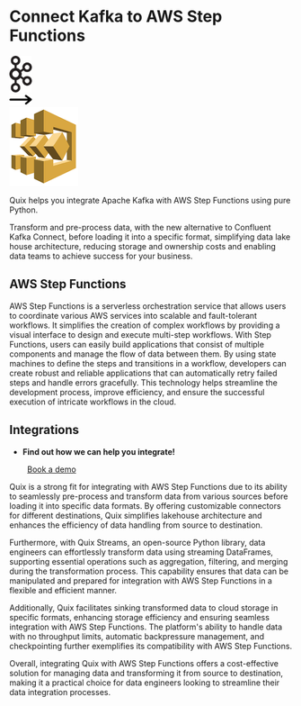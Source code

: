 # Connect Kafka to AWS Step Functions

<div class="connect-images cards blog-grid-card" markdown>
<div>
<img src="../images/kafka_logo.png" width="40px" />
</div>
<div>
<img src="../images/arrow.svg" width="40px" />
</div>
<div>
<img src="./images/aws-step-functions_1.jpg" />
</div>
</div>

Quix helps you integrate Apache Kafka with AWS Step Functions using pure Python.

Transform and pre-process data, with the new alternative to Confluent Kafka Connect, before loading it into a specific format, simplifying data lake house architecture, reducing storage and ownership costs and enabling data teams to achieve success for your business.

## AWS Step Functions

AWS Step Functions is a serverless orchestration service that allows users to coordinate various AWS services into scalable and fault-tolerant workflows. It simplifies the creation of complex workflows by providing a visual interface to design and execute multi-step workflows. With Step Functions, users can easily build applications that consist of multiple components and manage the flow of data between them. By using state machines to define the steps and transitions in a workflow, developers can create robust and reliable applications that can automatically retry failed steps and handle errors gracefully. This technology helps streamline the development process, improve efficiency, and ensure the successful execution of intricate workflows in the cloud.

## Integrations

<div class="grid cards" markdown>

- __Find out how we can help you integrate!__

    <a class="md-button md-button--primary" href="https://quix.io/book-a-demo" target="_blank" style="margin:.5rem;">Book a demo</a>

</div>


Quix is a strong fit for integrating with AWS Step Functions due to its ability to seamlessly pre-process and transform data from various sources before loading it into specific data formats. By offering customizable connectors for different destinations, Quix simplifies lakehouse architecture and enhances the efficiency of data handling from source to destination.

Furthermore, with Quix Streams, an open-source Python library, data engineers can effortlessly transform data using streaming DataFrames, supporting essential operations such as aggregation, filtering, and merging during the transformation process. This capability ensures that data can be manipulated and prepared for integration with AWS Step Functions in a flexible and efficient manner.

Additionally, Quix facilitates sinking transformed data to cloud storage in specific formats, enhancing storage efficiency and ensuring seamless integration with AWS Step Functions. The platform's ability to handle data with no throughput limits, automatic backpressure management, and checkpointing further exemplifies its compatibility with AWS Step Functions.

Overall, integrating Quix with AWS Step Functions offers a cost-effective solution for managing data and transforming it from source to destination, making it a practical choice for data engineers looking to streamline their data integration processes.


